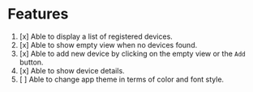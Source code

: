 # Features
1. [x] Able to display a list of registered devices.
2. [x] Able to show empty view when no devices found.
3. [x] Able to add new device by clicking on the empty view or the `Add` button.
4. [x] Able to show device details.
5. [ ] Able to change app theme in terms of color and font style.